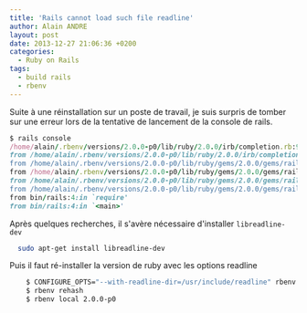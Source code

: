 ```yaml
---
title: 'Rails cannot load such file readline'
author: Alain ANDRE
layout: post
date: 2013-12-27 21:06:36 +0200
categories:
  - Ruby on Rails
tags:
  - build rails
  - rbenv
---
```

Suite à une réinstallation sur un poste de travail, je suis surpris de tomber sur une erreur lors de la tentative de lancement de la console de rails.
```ruby
$ rails console
/home/alain/.rbenv/versions/2.0.0-p0/lib/ruby/2.0.0/irb/completion.rb:9:in `require': cannot load such file -- readline (LoadError)
from /home/alain/.rbenv/versions/2.0.0-p0/lib/ruby/2.0.0/irb/completion.rb:9:in `<top (required)>'
from /home/alain/.rbenv/versions/2.0.0-p0/lib/ruby/gems/2.0.0/gems/railties-4.0.0/lib/rails/commands/console.rb:3:in `require'
from /home/alain/.rbenv/versions/2.0.0-p0/lib/ruby/gems/2.0.0/gems/railties-4.0.0/lib/rails/commands/console.rb:3:in `<top (required)>'
from /home/alain/.rbenv/versions/2.0.0-p0/lib/ruby/gems/2.0.0/gems/railties-4.0.0/lib/rails/commands.rb:53:in `require'
from /home/alain/.rbenv/versions/2.0.0-p0/lib/ruby/gems/2.0.0/gems/railties-4.0.0/lib/rails/commands.rb:53:in `<top (required)>'
from bin/rails:4:in `require'
from bin/rails:4:in `<main>'
```


Après quelques recherches, il s'avère nécessaire d'installer `libreadline-dev`
```bash
  sudo apt-get install libreadline-dev
```

Puis il faut ré-installer la version de ruby avec les options readline
```bash
    $ CONFIGURE_OPTS="--with-readline-dir=/usr/include/readline" rbenv install 2.0.0-p0
    $ rbenv rehash
    $ rbenv local 2.0.0-p0
```
